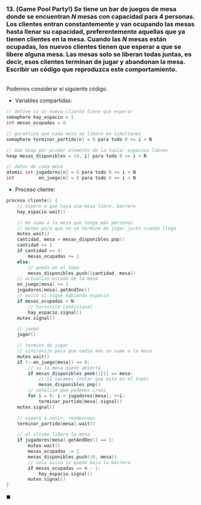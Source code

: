### 13. (Game Pool Party!) Se tiene un bar de juegos de mesa donde se encuentran $N$ mesas con capacidad para $4$ personas. Los clientes entran constantemente y van ocupando las mesas hasta llenar su capacidad, preferentemente aquellas que ya tienen clientes en la mesa. Cuando las $N$ mesas están ocupadas, los nuevos clientes tienen que esperar a que se libere alguna mesa. Las mesas solo se liberan todas juntas, es decir, esos clientes terminan de jugar y abandonan la mesa. Escribir un código que reproduzca este comportamiento.

\
Podemos considerar el siguiente código.

- Variables compartidas:

```c 
// define si un nuevo cliente tiene que esperar
semaphore hay_espacio = 1
int mesas_ocupadas = 0

// garantiza que cada mesa se libere en simultaneo
semaphore terminar_partido[n] = 0 para todo 0 <= i < N

// max heap por primer elemento de la tupla: espacios libres
heap mesas_disponibles = (0, i) para todo 0 <= i < N  

// datos de cada mesa
atomic int jugadores[n] = 0 para todo 0 <= i < N
int         en_juego[n] = 0 para todo 0 <= i < N
```

- Proceso cliente:

```C
proceso cliente() {
    // espero a que haya una mesa libre, barrera
    hay_espacio.wait()

    // me sumo a la mesa que tenga más personas
    // mutex para que no se termine de jugar justo cuando llego
    mutex.wait()
    cantidad, mesa = mesas_disponibles.pop()
    cantidad += 1
    if cantidad == 4:
        mesas_ocupadas += 1
    else:
        // queda en el tope
        mesas_disponibles.push((cantidad, mesa)) 
    // actualizo estado de la mesa
    en_juego[mesa] += 1
    jugadores[mesa].getAndInc()
    // aviso si sigue habiendo espacio
    if mesas_ocupadas < N:
        // turnstile condicional
        hay_espacio.signal()
    mutex.signal()

    // juego
    jugar()

    // termino de jugar
    // sincronizo para que nadie mas se sume a la mesa
    mutex.wait()
    if (--en_juego[mesa]) == 0:
        // si la mesa quedó abierta
        if mesas_disponibles.peek()[1] == mesa:
            // la sacamos (notar que esta en el tope)
            mesas_disponibles.pop()
        // señalizo que podemos irnos
        for i = 0; i < jugadores[mesa]; ++i:    
            terminar_partido[mesa].signal()
    mutex.signal()

    // espero a salir, rendezvous
    terminar_partido[mesa].wait()

    // el ultimo libera la mesa
    if jugadores[mesa].getAndDec() == 1:
        mutex.wait()
        mesas_ocupadas -= 1
        mesas_disponibles.push((0, mesa))
        // solo aviso si quedó baja la barrera
        if mesas_ocupadas == n - 1:
            hay_espacio.signal()
        mutex.signal()
}
```

$\blacksquare$
